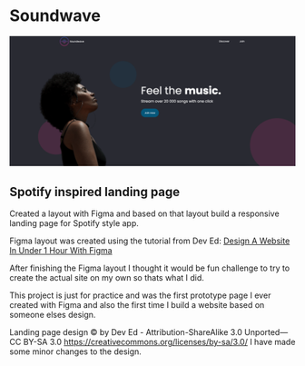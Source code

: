 # Soundwave

![Cover image](img/soundwave.png)

## Spotify inspired landing page

Created a layout with Figma and based on that layout build a responsive landing page for Spotify style app.

Figma layout was created using the tutorial from Dev Ed: 
[Design A Website In Under 1 Hour With Figma](https://www.youtube.com/watch?v=FK4YusHIIj0&feature=youtu.be)

After finishing the Figma layout I thought it would be fun challenge to try to create the actual site on my own so thats what I did.

This project is just for practice and was the first prototype page I ever created with Figma and also the first time I build a website based on someone elses design.

Landing page design &COPY; by Dev Ed -  Attribution-ShareAlike 3.0 Unported— CC BY-SA 3.0   https://creativecommons.org/licenses/by-sa/3.0/
I have made some minor changes to the design.
